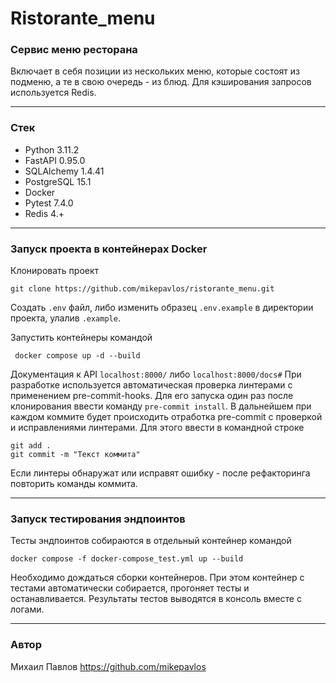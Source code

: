 # Ristorante_menu
### Cервис меню ресторана

Включает в себя позиции из нескольких меню, которые состоят из подменю, а те в свою очередь - из блюд.
Для кэширования запросов используется Redis.

---

### Стек
- Python 3.11.2
- FastAPI 0.95.0
- SQLAlchemy 1.4.41
- PostgreSQL 15.1
- Docker
- Pytest 7.4.0
- Redis 4.+

---

### Запуск проекта в контейнерах Docker

Клонировать проект

```commandline
git clone https://github.com/mikepavlos/ristorante_menu.git
```

Создать `.env` файл, либо изменить образец `.env.example` в директории проекта, улалив `.example`.

Запустить контейнеры командой

```commandline
 docker compose up -d --build
```

Документация к API `localhost:8000/` либо `localhost:8000/docs#`
При разработке используется автоматическая проверка линтерами с применением pre-commit-hooks.
Для его запуска один раз после клонирования ввести команду ```pre-commit install```.
В дальнейшем при каждом коммите будет происходить отработка pre-commit с проверкой и исправлениями линтерами.
Для этого ввести в командной строке

```commandline
git add .
git commit -m "Текст коммита"
```

Если линтеры обнаружат или исправят ошибку - после рефакторинга повторить команды коммита.

---

### Запуск тестирования эндпоинтов

Тесты эндпоинтов собираются в отдельный контейнер командой

```commandline
docker compose -f docker-compose_test.yml up --build
```

Необходимо дождаться сборки контейнеров.
При этом контейнер с тестами автоматически собирается, прогоняет тесты и останавливается.
Результаты тестов выводятся в консоль вместе с логами.

----

### Автор
Михаил Павлов
https://github.com/mikepavlos
